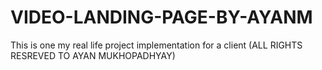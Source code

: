 # VIDEO-LANDING-PAGE-BY-AYANM
This  is one my real life project implementation for a client (ALL RIGHTS RESREVED TO AYAN MUKHOPADHYAY)
